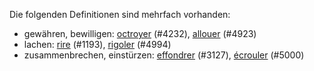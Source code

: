 Die folgenden Definitionen sind mehrfach vorhanden:

* gewähren, bewilligen: [octroyer](cards/4232_octroyer.yml) (#4232), [allouer](cards/4923_allouer.yml) (#4923)
* lachen: [rire](cards/1193_rire.yml) (#1193), [rigoler](cards/4994_rigoler.yml) (#4994)
* zusammenbrechen, einstürzen: [effondrer](cards/3127_effondrer.yml) (#3127), [écrouler](cards/5000_écrouler.yml) (#5000)
